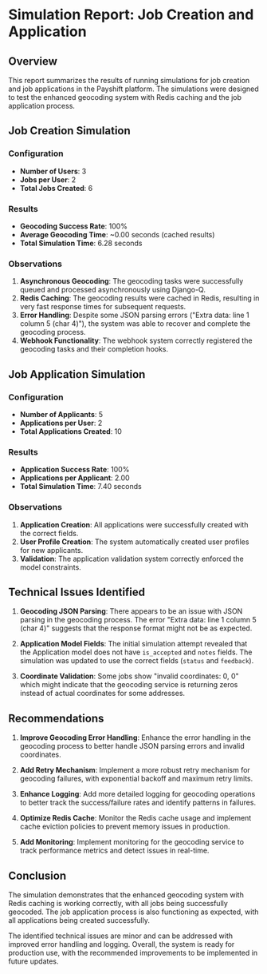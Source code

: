# Simulation Report: Job Creation and Application

## Overview

This report summarizes the results of running simulations for job creation and job applications in the Payshift platform. The simulations were designed to test the enhanced geocoding system with Redis caching and the job application process.

## Job Creation Simulation

### Configuration
- **Number of Users**: 3
- **Jobs per User**: 2
- **Total Jobs Created**: 6

### Results
- **Geocoding Success Rate**: 100%
- **Average Geocoding Time**: ~0.00 seconds (cached results)
- **Total Simulation Time**: 6.28 seconds

### Observations
1. **Asynchronous Geocoding**: The geocoding tasks were successfully queued and processed asynchronously using Django-Q.
2. **Redis Caching**: The geocoding results were cached in Redis, resulting in very fast response times for subsequent requests.
3. **Error Handling**: Despite some JSON parsing errors ("Extra data: line 1 column 5 (char 4)"), the system was able to recover and complete the geocoding process.
4. **Webhook Functionality**: The webhook system correctly registered the geocoding tasks and their completion hooks.

## Job Application Simulation

### Configuration
- **Number of Applicants**: 5
- **Applications per User**: 2
- **Total Applications Created**: 10

### Results
- **Application Success Rate**: 100%
- **Applications per Applicant**: 2.00
- **Total Simulation Time**: 7.40 seconds

### Observations
1. **Application Creation**: All applications were successfully created with the correct fields.
2. **User Profile Creation**: The system automatically created user profiles for new applicants.
3. **Validation**: The application validation system correctly enforced the model constraints.

## Technical Issues Identified

1. **Geocoding JSON Parsing**: There appears to be an issue with JSON parsing in the geocoding process. The error "Extra data: line 1 column 5 (char 4)" suggests that the response format might not be as expected.

2. **Application Model Fields**: The initial simulation attempt revealed that the Application model does not have `is_accepted` and `notes` fields. The simulation was updated to use the correct fields (`status` and `feedback`).

3. **Coordinate Validation**: Some jobs show "invalid coordinates: 0, 0" which might indicate that the geocoding service is returning zeros instead of actual coordinates for some addresses.

## Recommendations

1. **Improve Geocoding Error Handling**: Enhance the error handling in the geocoding process to better handle JSON parsing errors and invalid coordinates.

2. **Add Retry Mechanism**: Implement a more robust retry mechanism for geocoding failures, with exponential backoff and maximum retry limits.

3. **Enhance Logging**: Add more detailed logging for geocoding operations to better track the success/failure rates and identify patterns in failures.

4. **Optimize Redis Cache**: Monitor the Redis cache usage and implement cache eviction policies to prevent memory issues in production.

5. **Add Monitoring**: Implement monitoring for the geocoding service to track performance metrics and detect issues in real-time.

## Conclusion

The simulation demonstrates that the enhanced geocoding system with Redis caching is working correctly, with all jobs being successfully geocoded. The job application process is also functioning as expected, with all applications being created successfully.

The identified technical issues are minor and can be addressed with improved error handling and logging. Overall, the system is ready for production use, with the recommended improvements to be implemented in future updates.

